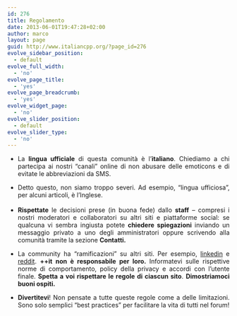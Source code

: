 ```yaml
---
id: 276
title: Regolamento
date: 2013-06-01T19:47:28+02:00
author: marco
layout: page
guid: http://www.italiancpp.org/?page_id=276
evolve_sidebar_position:
  - default
evolve_full_width:
  - 'no'
evolve_page_title:
  - 'yes'
evolve_page_breadcrumb:
  - 'yes'
evolve_widget_page:
  - 'no'
evolve_slider_position:
  - default
evolve_slider_type:
  - 'no'
---
```

<ul style="text-align: justify;">
  <li>
    La <strong>lingua ufficiale</strong> di questa comunità è l&#8217;<strong>italiano</strong>. Chiediamo a chi partecipa ai nostri &#8220;canali&#8221; online di non abusare delle emoticons e di evitate le abbreviazioni da SMS.
  </li>
</ul>

<ul style="text-align: justify;">
  <li>
    Detto questo, non siamo troppo severi. Ad esempio, &#8220;lingua ufficiosa&#8221;, per alcuni articoli, è l&#8217;Inglese.<br /> <span style="color: #ffffff;"> </span>
  </li>
  <li>
    <strong>Rispettate</strong> le decisioni prese (in buona fede) dallo <strong>staff</strong> &#8211; compresi i nostri moderatori e collaboratori su altri siti e piattaforme social: se qualcuna vi sembra ingiusta potete <strong>chiedere spiegazioni</strong> inviando un messaggio privato a uno degli amministratori oppure scrivendo alla comunità tramite la sezione <strong>Contatti.</strong>
  </li>
</ul>

<ul style="text-align: justify;">
  <li>
    La community ha &#8220;ramificazioni&#8221; su altri siti. Per esempio, <a href="https://www.linkedin.com/groups/4786874">linkedin</a> e <a href="https://www.reddit.com/r/cppit/">reddit</a>. <strong>++it non è responsabile per loro. </strong>Informatevi sulle rispettive norme di comportamento, policy della privacy e accordi con l&#8217;utente finale. <strong>Spetta a voi rispettare le regole di ciascun sito</strong>. <strong>Dimostriamoci buoni ospiti.</strong><span style="color: #ffffff;"><br /> </span>
  </li>
</ul>

<ul style="text-align: justify;">
  <li>
    <strong>Divertitevi</strong>! Non pensate a tutte queste regole come a delle limitazioni. Sono solo semplici &#8220;best practices&#8221; per facilitare la vita di tutti nel forum!
  </li>
</ul>

<h3 style="text-align: justify;">
  <span style="color: #ffffff;"> </span>
</h3>